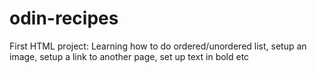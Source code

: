 # odin-recipes

First HTML project: Learning how to do ordered/unordered list, setup an image, setup a link to another page, set up text in bold etc